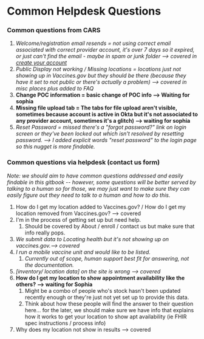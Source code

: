 # Common Helpdesk Questions

### Common questions from CARS

1. _Welcome/registration email resends = not using correct email associated with correct provider account, it's over 7 days so it expired, or just can't find the email - maybe in spam or junk folder --> covered in_ [_create your account_](broken-reference)
2. _Public Display not working / Missing locations = locations just not showing up in Vaccines.gov but they should be there (because they have it set to not public or there's actually a problem) --> covered in misc places plus added to FAQ_
3. **Change POC information = basic change of POC info --> Waiting for sophia**
4. **Missing file upload tab = The tabs for file upload aren't visible, sometimes because account is active in Okta but it's not associated to any provider account, sometimes it's a glitch) --> waiting for sophia**
5. _Reset Password = missed there's a "forgot password?" link on login screen or they've been locked out which isn't resolved by resetting password. --> I added explicit words "reset password" to the login page so this nugget is more findable._&#x20;

### Common questions via helpdesk (contact us form)

_Note: we should aim to have common questions addressed and easily findable in this gitbook -- however, some questions will be better served by talking to a human so for those, we may just want to make sure they can easily figure out they need to talk to a human and how to do this._

1. How do I get my location added to Vaccines.gov? / How do I get my location removed from Vaccines.gov? --> covered
2. I'm in the process of getting set up but need help.
   1. Should be covered by About / enroll / contact us but make sure that info really pops.
3. _We submit data to Locating health but it's not showing up on vaccines.gov.--> covered_
4. _I run a mobile vaccine unit and would like to be listed._
   1. _Currently out of scope, human support best fit for answering, not the documentation._
5. _\[inventory/ location data] on the site is wrong --> covered_
6. **How do I get my location to show appointment availability like the others? --> waiting for Sophia**
   1. Might be a combo of people who's stock hasn't been updated recently enough or they're just not yet set up to provide this data.&#x20;
   2. Think about how these people will find the answer to their question here... for the later, we should make sure we have info that explains how it works to get your location to show apt availability (ie FHIR spec instructions / process info)
7. Why does my location not show in results --> covered

